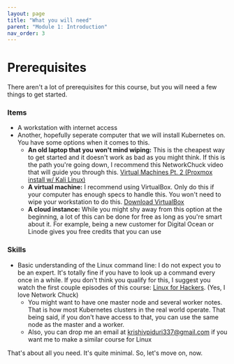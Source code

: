 ```yaml
---
layout: page
title: "What you will need"
parent: "Module 1: Introduction"
nav_order: 3
---
```

# Prerequisites

There aren't a lot of prerequisites for this course, but you will need a few things to get started.

### Items
- A workstation with internet access
- Another, hopefully seperate computer that we will install Kubernetes on. You have some options when it comes to this.
    - **An old laptop that you won't mind wiping:** This is the cheapest way to get started and it doesn't work as bad as you might think. If this is the path you're going down, I recommend this NetworkChuck video that will guide you through this. [Virtual Machines Pt. 2 (Proxmox install w/ Kali Linux)
      ](https://www.youtube.com/watch?v=_u8qTN3cCnQ)
    - **A virtual machine:** I recommend using VirtualBox. Only do this if your computer has enough specs to handle this. You won't need to wipe your workstation to do this. [Download VirtualBox](https://www.virtualbox.org/wiki/Downloads)
    - **A cloud instance:** While you might shy away from this option at the beginning, a lot of this can be done for free as long as you're smart about it. For example, being a new customer for Digital Ocean or Linode gives you free credits that you can use

### Skills
- Basic understanding of the Linux command line: I do not expect you to be an expert. It's totally fine if you have to look up a command every once in a while. If you don't think you qualify for this, I suggest you watch the first couple episodes of this course: [Linux for Hackers](https://www.youtube.com/playlist?list=PLIhvC56v63IJIujb5cyE13oLuyORZpdkL). (Yes, I love Network Chuck)
  - You might want to have one master node and several worker notes. That is how most Kubernetes clusters in the real world operate. That being said, if you don't have access to that, you can use the same node as the master and a worker.
  - Also, you can drop me an email at [krishivpiduri337@gmail.com](mailto://krishivpiduri337@gmail.com) if you want me to make a similar course for Linux

That's about all you need. It's quite minimal. So, let's move on, now.